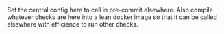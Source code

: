 Set the central config here to call in pre-commit elsewhere. Also compile whatever checks are here into a lean docker image so that it can be called elsewhere with efficience to run other checks. 
